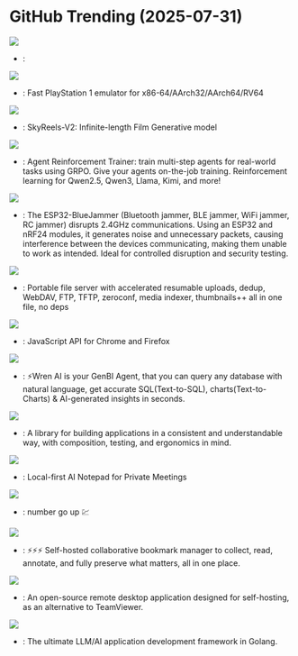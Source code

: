 # GitHub Trending (2025-07-31)

![](https://img.shields.io/badge/Python-New%2058-green?style=flat-square&logo=appveyor)
- [](https://github.comundefined): 

![](https://img.shields.io/badge/C%2B%2B-New%2050-green?style=flat-square&logo=appveyor)
- [](https://github.comundefined): Fast PlayStation 1 emulator for x86-64/AArch32/AArch64/RV64

![](https://img.shields.io/badge/Python-New%2020-green?style=flat-square&logo=appveyor)
- [](https://github.comundefined): SkyReels-V2: Infinite-length Film Generative model

![](https://img.shields.io/badge/Python-New%20251-green?style=flat-square&logo=appveyor)
- [](https://github.comundefined): Agent Reinforcement Trainer: train multi-step agents for real-world tasks using GRPO. Give your agents on-the-job training. Reinforcement learning for Qwen2.5, Qwen3, Llama, Kimi, and more!

![](https://img.shields.io/badge/none-New%20284-green?style=flat-square&logo=appveyor)
- [](https://github.comundefined): The ESP32-BlueJammer (Bluetooth jammer, BLE jammer, WiFi jammer, RC jammer) disrupts 2.4GHz communications. Using an ESP32 and nRF24 modules, it generates noise and unnecessary packets, causing interference between the devices communicating, making them unable to work as intended. Ideal for controlled disruption and security testing.

![](https://img.shields.io/badge/Python-New%203-green?style=flat-square&logo=appveyor)
- [](https://github.comundefined): Portable file server with accelerated resumable uploads, dedup, WebDAV, FTP, TFTP, zeroconf, media indexer, thumbnails++ all in one file, no deps

![](https://img.shields.io/badge/TypeScript-New%2018-green?style=flat-square&logo=appveyor)
- [](https://github.comundefined): JavaScript API for Chrome and Firefox

![](https://img.shields.io/badge/TypeScript-New%20126-green?style=flat-square&logo=appveyor)
- [](https://github.comundefined): ⚡️Wren AI is your GenBI Agent, that you can query any database with natural language, get accurate SQL(Text-to-SQL), charts(Text-to-Charts) & AI-generated insights in seconds.

![](https://img.shields.io/badge/Swift-New%207-green?style=flat-square&logo=appveyor)
- [](https://github.comundefined): A library for building applications in a consistent and understandable way, with composition, testing, and ergonomics in mind.

![](https://img.shields.io/badge/TypeScript-New%20208-green?style=flat-square&logo=appveyor)
- [](https://github.comundefined): Local-first AI Notepad for Private Meetings

![](https://img.shields.io/badge/Java-New%20206-green?style=flat-square&logo=appveyor)
- [](https://github.comundefined): number go up 💹

![](https://img.shields.io/badge/TypeScript-New%2034-green?style=flat-square&logo=appveyor)
- [](https://github.comundefined): ⚡️⚡️⚡️ Self-hosted collaborative bookmark manager to collect, read, annotate, and fully preserve what matters, all in one place.

![](https://img.shields.io/badge/Rust-New%20147-green?style=flat-square&logo=appveyor)
- [](https://github.comundefined): An open-source remote desktop application designed for self-hosting, as an alternative to TeamViewer.

![](https://img.shields.io/badge/Go-New%20182-green?style=flat-square&logo=appveyor)
- [](https://github.comundefined): The ultimate LLM/AI application development framework in Golang.

